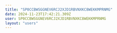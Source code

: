 ```yaml
---
title: "SP0CCBWSGGNEV6RCJ2XJD1RBVNXKC8WEKKMPRNMG"
date: 2024-11-23T17:42:21.309Z
user: SP0CCBWSGGNEV6RCJ2XJD1RBVNXKC8WEKKMPRNMG
layout: "users"
---
```

    